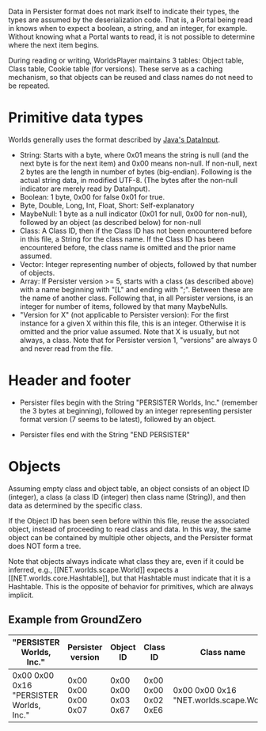 Data in Persister format does not mark itself to indicate their types, the types are assumed by the deserialization code. That is, a Portal being read in knows when to expect a boolean, a string, and an integer, for example. Without knowing what a Portal wants to read, it is not possible to determine where the next item begins.

During reading or writing, WorldsPlayer maintains 3 tables: Object table, Class table, Cookie table (for versions). These serve as a caching mechanism, so that objects can be reused and class names do not need to be repeated.

# Primitive data types

Worlds generally uses the format described by [Java's DataInput](https://docs.oracle.com/javase/7/docs/api/java/io/DataInput.html).

* String: Starts with a byte, where 0x01 means the string is null (and the next byte is for the next item) and 0x00 means non-null. If non-null, next 2 bytes are the length in number of bytes (big-endian). Following is the actual string data, in modified UTF-8. (The bytes after the non-null indicator are merely read by DataInput).
* Boolean: 1 byte, 0x00 for false 0x01 for true.
* Byte, Double, Long, Int, Float, Short: Self-explanatory
* MaybeNull: 1 byte as a null indicator (0x01 for null, 0x00 for non-null), followed by an object (as described below) for non-null
* Class: A Class ID, then if the Class ID has not been encountered before in this file, a String for the class name. If the Class ID has been encountered before, the class name is omitted and the prior name assumed.
* Vector: Integer representing number of objects, followed by that number of objects.
* Array: If Persister version >= 5, starts with a class (as described above) with a name beginning with "[L" and ending with ";". Between these are the name of another class. Following that, in all Persister versions, is an integer for number of items, followed by that many MaybeNulls.
* "Version for X" (not applicable to Persister version): For the first instance for a given X within this file, this is an integer. Otherwise it is omitted and the prior value assumed. Note that X is usually, but not always, a class. Note that for Persister version 1, "versions" are always 0 and never read from the file.

# Header and footer

* Persister files begin with the String "PERSISTER Worlds, Inc." (remember the 3 bytes at beginning), followed by an integer representing persister format version (7 seems to be latest), followed by an object.

* Persister files end with the String "END PERSISTER"

# Objects

Assuming empty class and object table, an object consists of an object ID (integer), a class (a class ID (integer) then class name (String)), and then data as determined by the specific class.

If the Object ID has been seen before within this file, reuse the associated object, instead of proceeding to read class and data. In this way, the same object can be contained by multiple other objects, and the Persister format does NOT form a tree.

Note that objects always indicate what class they are, even if it could be inferred, e.g., [[NET.worlds.scape.World]] expects a [[NET.worlds.core.Hashtable]], but that Hashtable must indicate that it is a Hashtable. This is the opposite of behavior for primitives, which are always implicit.

## Example from GroundZero

| "PERSISTER Worlds, Inc." | Persister version | Object ID | Class ID | Class name |
| ------------------------ | ----------------- | --------- | -------- | ---------- |
| 0x00 0x00 0x16 "PERSISTER Worlds, Inc." | 0x00 0x00 0x00 0x07 | 0x00 0x00 0x03 0x67 | 0x00 0x00 0x02 0xE6 | 0x00 0x00 0x16 "NET.worlds.scape.World" |